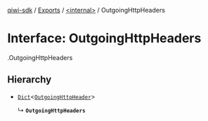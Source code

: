 [qiwi-sdk](../README.md) / [Exports](../modules.md) / [<internal\>](../modules/internal_.md) / OutgoingHttpHeaders

# Interface: OutgoingHttpHeaders

[<internal>](../modules/internal_.md).OutgoingHttpHeaders

## Hierarchy

- [`Dict`](internal_.Dict.md)<[`OutgoingHttpHeader`](../modules/internal_.md#outgoinghttpheader)\>

  ↳ **`OutgoingHttpHeaders`**
